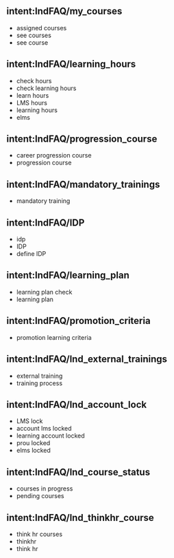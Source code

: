## intent:lndFAQ/my_courses
- assigned courses
- see courses
- see course

## intent:lndFAQ/learning_hours
- check hours
- check learning hours
- learn hours
- LMS hours
- learning hours
- elms

## intent:lndFAQ/progression_course
- career progression course
- progression course

## intent:lndFAQ/mandatory_trainings
- mandatory training

## intent:lndFAQ/IDP
- idp
- IDP
- define IDP

## intent:lndFAQ/learning_plan
- learning plan check
- learning plan

## intent:lndFAQ/promotion_criteria
- promotion learning criteria

## intent:lndFAQ/lnd_external_trainings
- external training
- training process

## intent:lndFAQ/lnd_account_lock
- LMS lock
- account lms locked
- learning account locked
- prou locked
- elms locked

## intent:lndFAQ/lnd_course_status
- courses in progress
- pending courses

## intent:lndFAQ/lnd_thinkhr_course
- think hr courses
- thinkhr
- think hr
